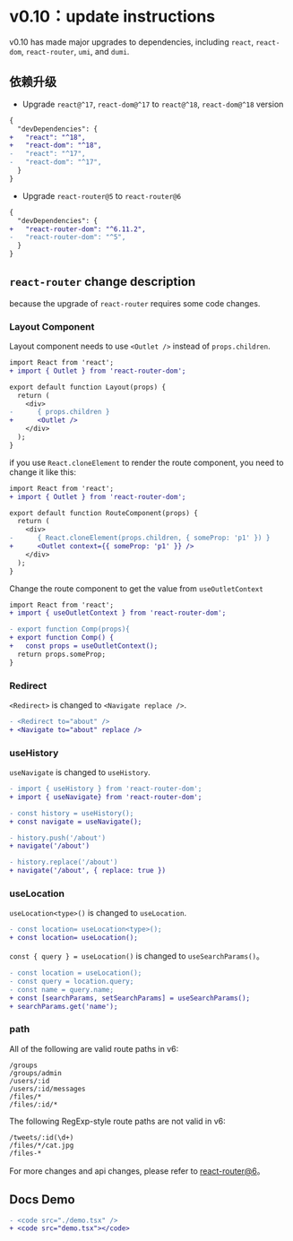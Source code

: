 # v0.10：update instructions

v0.10 has made major upgrades to dependencies, including `react`, `react-dom`, `react-router`, `umi`, and `dumi`.

## 依赖升级

- Upgrade `react@^17`, `react-dom@^17` to `react@^18`, `react-dom@^18` version

```diff
{
  "devDependencies": {
+   "react": "^18",
+   "react-dom": "^18",
-   "react": "^17",
-   "react-dom": "^17",
  }
}
```

- Upgrade `react-router@5` to `react-router@6`

```diff
{
  "devDependencies": {
+   "react-router-dom": "^6.11.2",
-   "react-router-dom": "^5",
  }
}
```

## `react-router` change description

because the upgrade of `react-router` requires some code changes.

### Layout Component

Layout component needs to use `<Outlet />` instead of `props.children`.

```diff
import React from 'react';
+ import { Outlet } from 'react-router-dom';

export default function Layout(props) {
  return (
    <div>
-      { props.children }
+      <Outlet />
    </div>
  );
}
```

if you use `React.cloneElement` to render the route component, you need to change it like this:

```diff
import React from 'react';
+ import { Outlet } from 'react-router-dom';

export default function RouteComponent(props) {
  return (
    <div>
-      { React.cloneElement(props.children, { someProp: 'p1' }) }
+      <Outlet context={{ someProp: 'p1' }} />
    </div>
  );
}
```

Change the route component to get the value from `useOutletContext`

```diff
import React from 'react';
+ import { useOutletContext } from 'react-router-dom';

- export function Comp(props){
+ export function Comp() {
+   const props = useOutletContext();
  return props.someProp;
}
```

### Redirect

`<Redirect>` is changed to `<Navigate replace />`.

```diff
- <Redirect to="about" />
+ <Navigate to="about" replace />
```

### useHistory

`useNavigate` is changed to `useHistory`.

```diff
- import { useHistory } from 'react-router-dom';
+ import { useNavigate} from 'react-router-dom';

- const history = useHistory();
+ const navigate = useNavigate();

- history.push('/about')
+ navigate('/about')

- history.replace('/about')
+ navigate('/about', { replace: true })
```

### useLocation

`useLocation<type>()` is changed to `useLocation`.

```diff
- const location= useLocation<type>();
+ const location= useLocation();
```

`const { query } = useLocation()` is changed to `useSearchParams()`。

```diff
- const location = useLocation();
- const query = location.query;
- const name = query.name;
+ const [searchParams, setSearchParams] = useSearchParams();
+ searchParams.get('name');
```

### path

All of the following are valid route paths in v6:

```
/groups
/groups/admin
/users/:id
/users/:id/messages
/files/*
/files/:id/*
```

The following RegExp-style route paths are not valid in v6:

```
/tweets/:id(\d+)
/files/*/cat.jpg
/files-*
```

For more changes and api changes, please refer to [react-router@6](https://reactrouter.com/en/main/upgrading/v5)。

## Docs Demo

```diff
- <code src="./demo.tsx" />
+ <code src="demo.tsx"></code>
```
